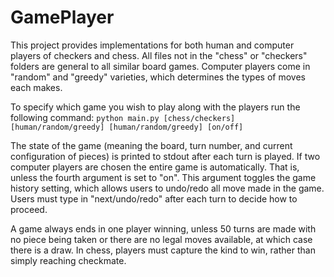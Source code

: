 # GamePlayer

This project provides implementations for both human and computer players of checkers and chess. All files not in the "chess" or "checkers" folders are general to all similar board games. Computer players come in "random" and "greedy" varieties, which determines the types of moves each makes.

To specify which game you wish to play along with the players run the following command:
`python main.py [chess/checkers] [human/random/greedy] [human/random/greedy] [on/off]`

The state of the game (meaning the board, turn number, and current configuration of pieces) is printed to stdout after each turn is played. If two computer players are chosen the entire game is automatically. That is, unless the fourth argument is set to "on". This argument toggles the game history setting, which allows users to undo/redo all move made in the game. Users must type in "next/undo/redo" after each turn to decide how to proceed. 

A game always ends in one player winning, unless 50 turns are made with no piece being taken or there are no legal moves available, at which case there is a draw. In chess, players must capture the kind to win, rather than simply reaching checkmate.
